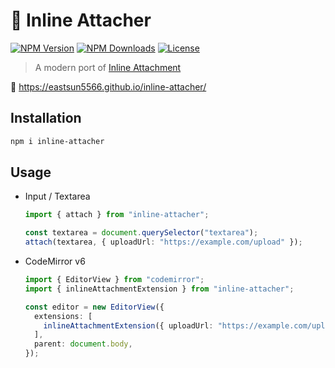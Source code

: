 # 📎 Inline Attacher

[![NPM Version](https://img.shields.io/npm/v/inline-attacher.svg?style=for-the-badge)](https://www.npmjs.com/package/inline-attacher)
[![NPM Downloads](https://img.shields.io/npm/dt/inline-attacher.svg?style=for-the-badge)](https://www.npmjs.com/package/inline-attacher)
[![License](https://img.shields.io/github/license/EastSun5566/inline-attacher.svg?style=for-the-badge)](https://github.com/EastSun5566/inline-attacher/blob/main/LICENSE)

> A modern port of [Inline Attachment](https://github.com/Rovak/InlineAttachment)

🔗 <https://eastsun5566.github.io/inline-attacher/>

## Installation

```sh
npm i inline-attacher
```

## Usage

- Input / Textarea

  ```ts
  import { attach } from "inline-attacher";

  const textarea = document.querySelector("textarea");
  attach(textarea, { uploadUrl: "https://example.com/upload" });
  ```

- CodeMirror v6

  ```ts
  import { EditorView } from "codemirror";
  import { inlineAttachmentExtension } from "inline-attacher";

  const editor = new EditorView({
    extensions: [
      inlineAttachmentExtension({ uploadUrl: "https://example.com/upload" }),
    ],
    parent: document.body,
  });
  ```

